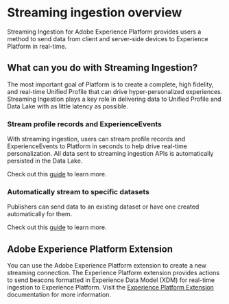 # Streaming ingestion overview

Streaming Ingestion for Adobe Experience Platform provides users a method to send data from client and server-side devices to Experience Platform in real-time.

## What can you do with Streaming Ingestion?

The most important goal of Platform is to create a complete, high fidelity, and real-time Unified Profile that can drive hyper-personalized experiences. Streaming Ingestion plays a key role in delivering data to Unified Profile and Data Lake with as little latency as possible.

### Stream profile records and ExperienceEvents

With streaming ingestion, users can stream profile records and ExperienceEvents to Platform in seconds to help drive real-time personalization. All data sent to streaming ingestion APIs is automatically persisted in the Data Lake.

Check out this [guide][getting-started] to learn more.

### Automatically stream to specific datasets

Publishers can send data to an existing dataset or have one created automatically for them. 

Check out this [guide][dataset-stream] to learn more.

## Adobe Experience Platform Extension

You can use the Adobe Experience Platform extension to create a new streaming connection. The Experience Platform extension provides actions to send beacons formatted in Experience Data Model (XDM) for real-time ingestion to Experience Platform. Visit the [Experience Platform Extension][aep-extension] documentation for more information. 


[getting-started]: getting_started_with_platform_streaming_ingestion.md

[dataset-stream]: streaming_to_datasets_in_adobe_experience_platform.md

[aep-extension]: https://docs.adobe.com/content/help/en/launch/using/extensions-ref/adobe-extension/adobe-experience-platform-extension.html